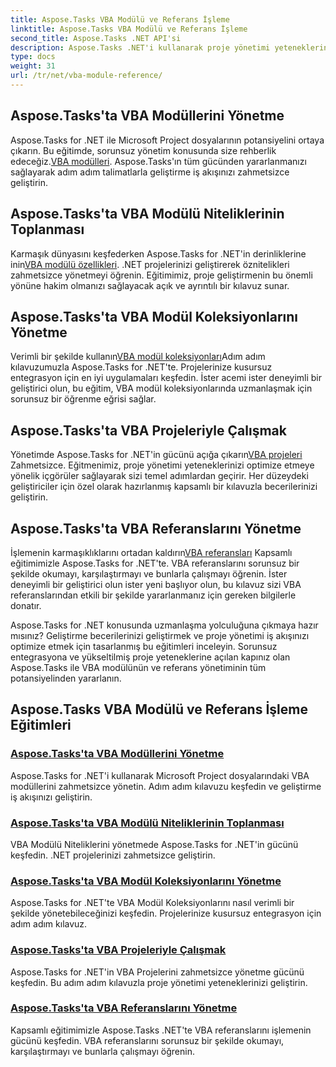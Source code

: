 ```yaml
---
title: Aspose.Tasks VBA Modülü ve Referans İşleme
linktitle: Aspose.Tasks VBA Modülü ve Referans İşleme
second_title: Aspose.Tasks .NET API'si
description: Aspose.Tasks .NET'i kullanarak proje yönetimi yeteneklerinizi yükseltmeye hazır mısınız? VBA modülü ve referans yönetimine yönelik kapsamlı eğitimlerimizi inceleyin.
type: docs
weight: 31
url: /tr/net/vba-module-reference/
---
```


## Aspose.Tasks'ta VBA Modüllerini Yönetme

 Aspose.Tasks for .NET ile Microsoft Project dosyalarının potansiyelini ortaya çıkarın. Bu eğitimde, sorunsuz yönetim konusunda size rehberlik edeceğiz.[VBA modülleri](./managing-vba-modules/). Aspose.Tasks'ın tüm gücünden yararlanmanızı sağlayarak adım adım talimatlarla geliştirme iş akışınızı zahmetsizce geliştirin.

## Aspose.Tasks'ta VBA Modülü Niteliklerinin Toplanması

 Karmaşık dünyasını keşfederken Aspose.Tasks for .NET'in derinliklerine inin[VBA modülü özellikleri](./vba-module-attribute-collection/). .NET projelerinizi geliştirerek öznitelikleri zahmetsizce yönetmeyi öğrenin. Eğitimimiz, proje geliştirmenin bu önemli yönüne hakim olmanızı sağlayacak açık ve ayrıntılı bir kılavuz sunar.

## Aspose.Tasks'ta VBA Modül Koleksiyonlarını Yönetme

 Verimli bir şekilde kullanın[VBA modül koleksiyonları](./vba-module-collections/)Adım adım kılavuzumuzla Aspose.Tasks for .NET'te. Projelerinize kusursuz entegrasyon için en iyi uygulamaları keşfedin. İster acemi ister deneyimli bir geliştirici olun, bu eğitim, VBA modül koleksiyonlarında uzmanlaşmak için sorunsuz bir öğrenme eğrisi sağlar.

## Aspose.Tasks'ta VBA Projeleriyle Çalışmak

 Yönetimde Aspose.Tasks for .NET'in gücünü açığa çıkarın[VBA projeleri](./vba-projects/) Zahmetsizce. Eğitmenimiz, proje yönetimi yeteneklerinizi optimize etmeye yönelik içgörüler sağlayarak sizi temel adımlardan geçirir. Her düzeydeki geliştiriciler için özel olarak hazırlanmış kapsamlı bir kılavuzla becerilerinizi geliştirin.

## Aspose.Tasks'ta VBA Referanslarını Yönetme

 İşlemenin karmaşıklıklarını ortadan kaldırın[VBA referansları](./vba-references/) Kapsamlı eğitimimizle Aspose.Tasks for .NET'te. VBA referanslarını sorunsuz bir şekilde okumayı, karşılaştırmayı ve bunlarla çalışmayı öğrenin. İster deneyimli bir geliştirici olun ister yeni başlıyor olun, bu kılavuz sizi VBA referanslarından etkili bir şekilde yararlanmanız için gereken bilgilerle donatır.

Aspose.Tasks for .NET konusunda uzmanlaşma yolculuğuna çıkmaya hazır mısınız? Geliştirme becerilerinizi geliştirmek ve proje yönetimi iş akışınızı optimize etmek için tasarlanmış bu eğitimleri inceleyin. Sorunsuz entegrasyona ve yükseltilmiş proje yeteneklerine açılan kapınız olan Aspose.Tasks ile VBA modülünün ve referans yönetiminin tüm potansiyelinden yararlanın.
## Aspose.Tasks VBA Modülü ve Referans İşleme Eğitimleri
### [Aspose.Tasks'ta VBA Modüllerini Yönetme](./managing-vba-modules/)
Aspose.Tasks for .NET'i kullanarak Microsoft Project dosyalarındaki VBA modüllerini zahmetsizce yönetin. Adım adım kılavuzu keşfedin ve geliştirme iş akışınızı geliştirin.
### [Aspose.Tasks'ta VBA Modülü Niteliklerinin Toplanması](./vba-module-attribute-collection/)
VBA Modülü Niteliklerini yönetmede Aspose.Tasks for .NET'in gücünü keşfedin. .NET projelerinizi zahmetsizce geliştirin.
### [Aspose.Tasks'ta VBA Modül Koleksiyonlarını Yönetme](./vba-module-collections/)
Aspose.Tasks for .NET'te VBA Modül Koleksiyonlarını nasıl verimli bir şekilde yönetebileceğinizi keşfedin. Projelerinize kusursuz entegrasyon için adım adım kılavuz.
### [Aspose.Tasks'ta VBA Projeleriyle Çalışmak](./vba-projects/)
Aspose.Tasks for .NET'in VBA Projelerini zahmetsizce yönetme gücünü keşfedin. Bu adım adım kılavuzla proje yönetimi yeteneklerinizi geliştirin.
### [Aspose.Tasks'ta VBA Referanslarını Yönetme](./vba-references/)
Kapsamlı eğitimimizle Aspose.Tasks .NET'te VBA referanslarını işlemenin gücünü keşfedin. VBA referanslarını sorunsuz bir şekilde okumayı, karşılaştırmayı ve bunlarla çalışmayı öğrenin.
